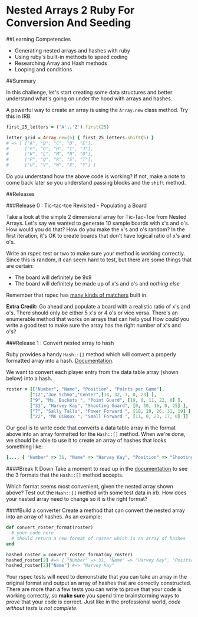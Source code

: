 # Nested Arrays 2 Ruby For Conversion And Seeding

##Learning Competencies

* Generating nested arrays and hashes with ruby
* Using ruby's built-in methods to speed coding
* Researching Array and Hash methods
* Looping and conditions

##Summary

In this challenge, let's start creating some data structures and better understand what's going on under the hood with arrays and hashes.

A powerful way to create an array is using the `Array.new` class method. Try this in IRB.

```ruby
first_25_letters = ('A'..'Z').first(25)

letter_grid = Array.new(5) { first_25_letters.shift(5) }
# => [ ["A", "B", "C", "D", "E"],
#      ["F", "G", "H", "I", "J"],
#      ["K", "L", "M", "N", "O"],
#      ["P", "Q", "R", "S", "T"],
#      ["U", "V", "W", "X", "Y"] ]
```

Do you understand how the above code is working? If not, make a note to come back later so you understand passing blocks and the `shift` method.

##Releases

###Release 0 : Tic-tac-toe Revisited - Populating a Board

Take a look at the simple 2 dimensional array for Tic-Tac-Toe from Nested Arrays. Let's say we wanted to generate 10 sample boards with x's and o's. How would you do that? How do you make the x's and o's random? In the first iteration, it's OK to create boards that don't have logical ratio of x's and o's.

Write an rspec test or two to make sure your method is working correctly. Since this is random, it can seem hard to test, but there are some things that are certain:

 * The board will definitely be 9x9
 * The board will definitely be made up of x's and o's and _nothing else_

Remember that rspec has [many kinds of matchers](https://www.relishapp.com/rspec/rspec-expectations/v/2-14/docs/built-in-matchers) built in.

**Extra Credit:** Go ahead and populate a board with a realistic ratio of x's and o's. There should only be either 5 x's or 4 o's or vice versa. There's an enumerable method that works on arrays that can help you! How could you write a good test to make sure the array has the right number of x's and o's?


###Release 1 : Convert nested array to hash

Ruby provides a handy `Hash::[]` method which will convert a properly formatted array into a hash. [Documentation](http://www.ruby-doc.org/core-1.9.3/Hash.html#method-c-5B-5D).

We want to convert each player entry from the data table array (shown below) into a hash.

```ruby
roster = [["Number", "Name", "Position", "Points per Game"],
         ["12","Joe Schmo","Center",[14, 32, 7, 0, 23] ],
         ["9", "Ms. Buckets ", "Point Guard", [19, 0, 11, 22, 0] ],
         ["31", "Harvey Kay", "Shooting Guard", [0, 30, 16, 0, 25] ],
         ["7", "Sally Talls", "Power Forward ", [18, 29, 26, 31, 19] ],
         ["22", "MK DiBoux ", "Small Forward ", [11, 0, 23, 17, 0] ]]
```

Our goal is to write code that converts a data table array in the format above into an array formatted for the `Hash::[]` method. When we're done, we should be able to use it to create an array of hashes that looks something like:

```ruby
[..., { "Number" => 31, "Name" => "Harvey Kay", "Position" => "Shooting Guard", "Points per Game" => [0, 30, 16, 0, 25] },...]
```

####Break It Down
Take a moment to read up in the [documentation](http://www.ruby-doc.org/core-1.9.3/Hash.html#method-c-5B-5D) to see the 3 formats that the `Hash::[]` method accepts.

Which format seems most convenient, given the nested array shown above? Test out the `Hash::[]` method with some test data in irb. How does your nested array need to change so it is the right format?


####Build a converter
Create a method that can convert the nested array into an array of hashes. As an example:

```ruby
def convert_roster_format(roster)
  # your code here
  # should return a new format of roster which is an array of hashes
end

hashed_roster = convert_roster_format(my_roster)
hashed_roster[2] #=> { "Number" => 31, "Name" => "Harvey Kay", "Position" => "Shooting Guard", "Points per Game" => [0, 30, 16, 0, 25] }
hashed_roster[2]["Name"] #=> "Harvey Kay"
```

Your rspec tests will need to demonstrate that you can take an array in the original format and output an array of hashes that are correctly constructed. There are more than a few tests you can write to prove that your code is working correctly, so **make sure** you spend time brainstorming ways to prove that your code is correct. Just like in the professional world, _code without tests is not complete_.
